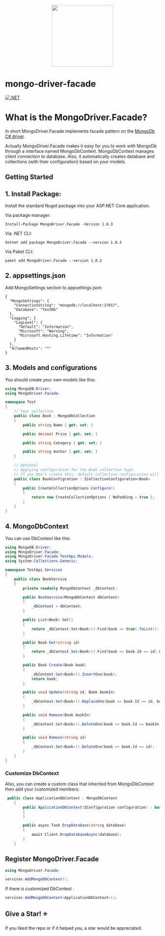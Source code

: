 <p align="center">
  <img width="200" height="200" src="https://user-images.githubusercontent.com/39926422/131835757-e2c10384-de5a-4d99-9f74-3dcac30f1182.png">
</p>


# mongo-driver-facade

[![.NET](https://github.com/amirhosseinsaloot/mongo-driver-facade/actions/workflows/dotnetcore.yml/badge.svg)](https://github.com/amirhosseinsaloot/mongo-driver-facade/actions/workflows/dotnetcore.yml)

What is the MongoDriver.Facade?
=====================
In short MongoDriver.Facade implements facade pattern on the [MongoDb C# driver](https://github.com/mongodb/mongo-csharp-driver).

Actually MongoDriver.Facade makes it easy for you to work with MongoDb through a interface named MongoDbContext.
MongoDbContext manages client connection to database. Also, it automatically creates database and collections (with their configuration) based on your models.

Getting Started
---------------

## 1. Install Package:
Install the standard Nuget package into your ASP.NET Core application.

Via package manager:
```
Install-Package MongoDriver.Facade -Version 1.0.3
```

Via .NET CLI:
```
dotnet add package MongoDriver.Facade --version 1.0.3
```

Via Paket CLI:
```
paket add MongoDriver.Facade --version 1.0.2
```

## 2. appsettings.json
Add MongoSettings section to appsettings.json:
```
{
  "MongoSettings": {
    "ConnectionString": "mongodb://localhost:27017",
    "Database": "TestDb"
  },
  "Logging": {
    "LogLevel": {
      "Default": "Information",
      "Microsoft": "Warning",
      "Microsoft.Hosting.Lifetime": "Information"
    }
  },
  "AllowedHosts": "*"
}
```

## 3. Models and configurations

You should create your own models like this:

```C#
using MongoDB.Driver;
using MongoDriver.Facade;

namespace Test
{
    // Your collection
    public class Book : MongoDbCollection
    {
        public string Name { get; set; }

        public decimal Price { get; set; }

        public string Category { get; set; }

        public string Author { get; set; }
    }

    // Optional
    // Applying configuration for the Book collection type.
    // If you don't create this, default collection configuration will be applied.
    public class BookConfigration : ICollectionConfiguration<Book>
    {
        public CreateCollectionOptions Configure()
        {
            return new CreateCollectionOptions { NoPadding = true };
        }
    }
}
```

## 4. MongoDbContext

You can use DbContext like this:

```C#
using MongoDB.Driver;
using MongoDriver.Facade;
using MongoDriver.Facade.TestApi.Models;
using System.Collections.Generic;

namespace TestApi.Services
{
    public class BookService
    {
        private readonly MongoDbContext _dbContext;

        public BookService(MongoDbContext dbContext)
        {
            _dbContext = dbContext;
        }

        public List<Book> Get()
        {
            return _dbContext.Set<Book>().Find(book => true).ToList();
        }

        public Book Get(string id)
        {
            return _dbContext.Set<Book>().Find(book => book.Id == id).FirstOrDefault();
        }

        public Book Create(Book book)
        {
            _dbContext.Set<Book>().InsertOne(book);
            return book;
        }

        public void Update(string id, Book bookIn)
        {
            _dbContext.Set<Book>().ReplaceOne(book => book.Id == id, bookIn);
        }

        public void Remove(Book bookIn)
        {
            _dbContext.Set<Book>().DeleteOne(book => book.Id == bookIn.Id);
        }

        public void Remove(string id)
        {
            _dbContext.Set<Book>().DeleteOne(book => book.Id == id);
        }
    }
}

```

### Customize DbContext

Also, you can create a custom class that inherited from MongoDbContext then add your customized members:

```C#
 public class ApplicationDbContext : MongoDbContext
    {
        public ApplicationDbContext(IConfiguration configuration) : base(configuration)
        {
        }

        public async Task DropDatabase(string database)
        {
            await Client.DropDatabaseAsync(database);
        }
    }

```

Register MongoDriver.Facade
---------------

```C#
using MongoDriver.Facade;
```

```C#
services.AddMongoDbContext();
```
If there is customized DbContext :

```C#
services.AddMongoDbContext<ApplicationDbContext>();

```
## Give a Star! :star:
If you liked the repo or if it helped you, a star would be appreciated.
